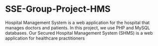# SSE-Group-Project-HMS
Hospital Management System is a web application for the hospital that manages doctors and patients. In this project, we use PHP and MySQL databases. Our Secured Hospital Management System (SHMS) is a web application for healthcare practitioners
